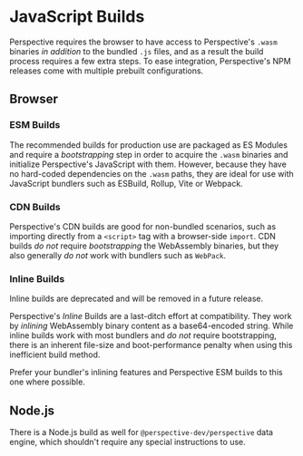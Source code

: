 # JavaScript Builds

Perspective requires the browser to have access to Perspective's `.wasm`
binaries _in addition_ to the bundled `.js` files, and as a result the build
process requires a few extra steps. To ease integration, Perspective's NPM
releases come with multiple prebuilt configurations.

## Browser

### ESM Builds

The recommended builds for production use are packaged as ES Modules and require
a _bootstrapping_ step in order to acquire the `.wasm` binaries and initialize
Perspective's JavaScript with them. However, because they have no hard-coded
dependencies on the `.wasm` paths, they are ideal for use with JavaScript
bundlers such as ESBuild, Rollup, Vite or Webpack.

### CDN Builds <!-- Explanation -->

Perspective's CDN builds are good for non-bundled scenarios, such as importing
directly from a `<script>` tag with a browser-side `import`. CDN builds _do not_
require _bootstrapping_ the WebAssembly binaries, but they also generally _do
not_ work with bundlers such as `WebPack`.

### Inline Builds <!-- Explanation -->

<span class="warning">Inline builds are deprecated and will be removed in a
future release.</span>

Perspective's _Inline_ Builds are a last-ditch effort at compatibility. They
work by _inlining_ WebAssembly binary content as a base64-encoded string. While
inline builds work with most bundlers and _do not_ require bootstrapping, there
is an inherent file-size and boot-performance penalty when using this
inefficient build method.

Prefer your bundler's inlining features and Perspective ESM builds to this one
where possible.

## Node.js

There is a Node.js build as well for `@perspective-dev/perspective` data engine,
which shouldn't require any special instructions to use.
